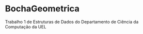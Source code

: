 # BochaGeometrica
Trabalho 1 de Estruturas de Dados do Departamento de Ciência da Computação da UEL
